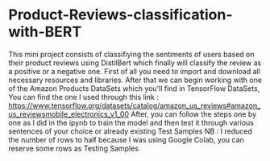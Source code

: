 # Product-Reviews-classification-with-BERT
This mini project consists of classifiying the sentiments of users based on their product reviews using DistilBert which finally will classify the review as a positive or a negative one.
First of all you need to import and download all necessary resources and libraries.
After that we can begin working with one of the Amazon Products DataSets which you'll find in TensorFlow DataSets, You can find the one I used through this link : https://www.tensorflow.org/datasets/catalog/amazon_us_reviews#amazon_us_reviewsmobile_electronics_v1_00
After, you can follow the steps one by one as I did in the ipynb to train the model and then test it through various sentences of your choice or already existing Test Samples 
NB : I reduced the number of rows to half because I was using Google Colab, you can reserve some rows as Testing Samples
